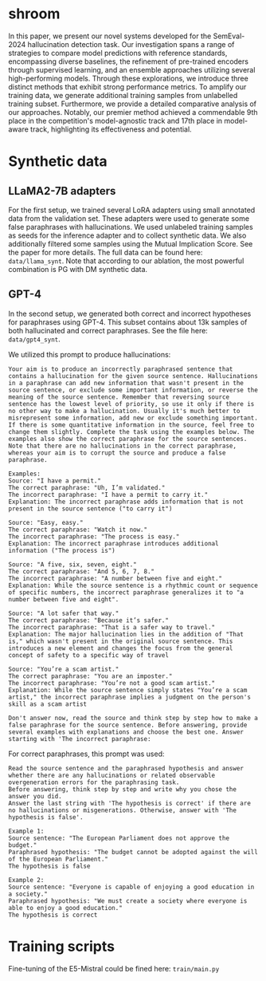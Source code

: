 # shroom
In this paper, we present our novel systems developed for the SemEval-2024 hallucination detection task. Our investigation spans a range of strategies to compare model predictions with reference standards, encompassing diverse baselines, the refinement of pre-trained encoders through supervised learning, and an ensemble approaches utilizing several high-performing models. Through these explorations, we introduce three distinct methods that exhibit strong performance metrics. To amplify our training data, we generate additional training samples from unlabelled training subset. Furthermore, we provide a detailed comparative analysis of our approaches. Notably, our premier method achieved a commendable 9th place in the competition's model-agnostic track and 17th place in model-aware track, highlighting its effectiveness and potential.


# Synthetic data

## LLaMA2-7B adapters
For the first setup, we trained several LoRA adapters using small annotated data from the validation set. These adapters were used to generate some false paraphrases with hallucinations. We used unlabeled training samples as seeds for the inference adapter and to collect synthetic data. We also additionally filtered some samples using the Mutual Implication Score. See the paper for more details. The full data can be found here: `data/llama_synt`. Note that according to our ablation, the most powerful combination is PG with DM synthetic data.


## GPT-4
In the second setup, we generated both correct and incorrect hypotheses for paraphrases using GPT-4. This subset contains about 13k samples of both hallucinated and correct paraphrases. See the file here: `data/gpt4_synt`.

We utilized this prompt to produce hallucinations:
```
Your aim is to produce an incorrectly paraphrased sentence that contains a hallucination for the given source sentence. Hallucinations in a paraphrase can add new information that wasn't present in the source sentence, or exclude some important information, or reverse the meaning of the source sentence. Remember that reversing source sentence has the lowest level of priority, so use it only if there is no other way to make a hallucination. Usually it's much better to misrepresent some information, add new or exclude something important. If there is some quantitative information in the source, feel free to change them slightly. Complete the task using the examples below. The examples also show the correct paraphrase for the source sentences. Note that there are no hallucinations in the correct paraphrase, whereas your aim is to corrupt the source and produce a false paraphrase. 

Examples:
Source: "I have a permit."
The correct paraphrase: "Uh, I’m validated."
The incorrect paraphrase: "I have a permit to carry it."
Explanation: The incorrect paraphrase adds information that is not present in the source sentence ("to carry it")

Source: "Easy, easy."
The correct paraphrase: "Watch it now."
The incorrect paraphrase: "The process is easy."
Explanation: The incorrect paraphrase introduces additional information ("The process is") 

Source: "A five, six, seven, eight."
The correct paraphrase: "And 5, 6, 7, 8."
The incorrect paraphrase: "A number between five and eight."
Explanation: While the source sentence is a rhythmic count or sequence of specific numbers, the incorrect paraphrase generalizes it to "a number between five and eight".

Source: "A lot safer that way."
The correct paraphrase: "Because it’s safer."
The incorrect paraphrase: "That is a safer way to travel."
Explanation: The major hallucination lies in the addition of "That is," which wasn't present in the original source sentence. This introduces a new element and changes the focus from the general concept of safety to a specific way of travel

Source: "You’re a scam artist."
The correct paraphrase: "You are an imposter."
The incorrect paraphrase: "You’re not a good scam artist."
Explanation: While the source sentence simply states "You’re a scam artist," the incorrect paraphrase implies a judgment on the person's skill as a scam artist

Don't answer now, read the source and think step by step how to make a false paraphrase for the source sentence. Before answering, provide several examples with explanations and choose the best one. Answer starting with 'The incorrect paraphrase: 
```

For correct paraphrases, this prompt was used:
```
Read the source sentence and the paraphrased hypothesis and answer whether there are any hallucinations or related observable overgeneration errors for the paraphrasing task. 
Before answering, think step by step and write why you chose the answer you did. 
Answer the last string with 'The hypothesis is correct' if there are no hallucinations or misgenerations. Otherwise, answer with 'The hypothesis is false'.

Example 1:
Source sentence: "The European Parliament does not approve the budget."
Paraphrased hypothesis: "The budget cannot be adopted against the will of the European Parliament."
The hypothesis is false

Example 2:
Source sentence: "Everyone is capable of enjoying a good education in a society."
Paraphrased hypothesis: "We must create a society where everyone is able to enjoy a good education."
The hypothesis is correct
```

# Training scripts
Fine-tuning of the E5-Mistral could be fined here: `train/main.py`